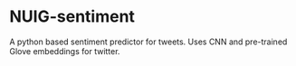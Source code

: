 # NUIG-sentiment
A python based sentiment predictor for tweets. Uses CNN and pre-trained Glove embeddings for twitter.
